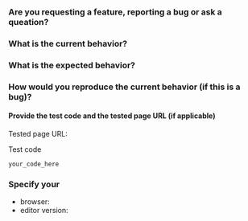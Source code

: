### Are you requesting a feature, reporting a bug or ask a queation?



### What is the current behavior?



### What is the expected behavior?



### How would you reproduce the current behavior (if this is a bug)?



#### Provide the test code and the tested page URL (if applicable)

Tested page URL:

Test code

```
your_code_here

```

### Specify your

* browser:
* editor version:
